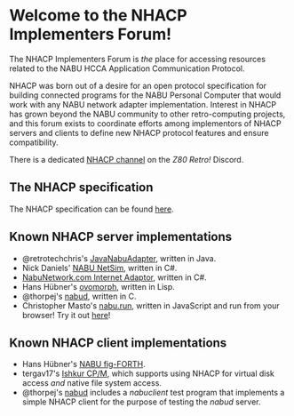 # Welcome to the NHACP Implementers Forum!

The NHACP Implementers Forum is *the* place for accessing resources
related to the NABU HCCA Application Communication Protocol.

NHACP was born out of a desire for an open protocol specification for
building connected programs for the NABU Personal Computer that would
work with any NABU network adapter implementation.  Interest in NHACP
has grown beyond the NABU community to other retro-computing projects,
and this forum exists to coordinate efforts among implementors of NHACP
servers and clients to define new NHACP protocol features and ensure
compatibility.

There is a dedicated [NHACP channel](https://discord.gg/q65D89cs) on the
*Z80 Retro!* Discord.

## The NHACP specification

The NHACP specification can be found [here](https://github.com/NHACP-IF/NHACP-specification).

## Known NHACP server implementations

* @retrotechchris's [JavaNabuAdapter](https://github.com/cml37/JavaNabuAdapter),
  written in Java.
* Nick Daniels' [NABU NetSim](https://github.com/GryBsh/NabuNetworkEmulator),
  written in C#.
* [NabuNetwork.com Internet Adaptor](https://github.com/nabunetwork/Adaptor),
  written in C#.
* Hans Hübner's [ovomorph](https://github.com/hanshuebner/ovomorph), written
  in Lisp.
* @thorpej's [nabud](https://github.com/thorpej/nabud), written in C.
* Christopher Masto's [nabu.run](https://github.com/masto/nabu.run), written
  in JavaScript and run from your browser! Try it out [here](https://nabu.run)!

## Known NHACP client implementations

* Hans Hübner's [NABU fig-FORTH](https://github.com/hanshuebner/nabu-figforth).
* tergav17's [Ishkur CP/M](https://github.com/tergav17/IshkurCPM), which
  supports using NHACP for virtual disk access *and* native file system
  access.
* @thorpej's [nabud](https://github.com/thorpej/nabud) includes a
  *nabuclient* test program that implements a simple NHACP client
  for the purpose of testing the *nabud* server.
